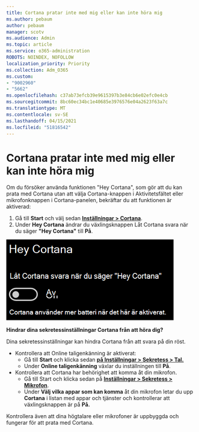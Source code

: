 ```yaml
---
title: Cortana pratar inte med mig eller kan inte höra mig
ms.author: pebaum
author: pebaum
manager: scotv
ms.audience: Admin
ms.topic: article
ms.service: o365-administration
ROBOTS: NOINDEX, NOFOLLOW
localization_priority: Priority
ms.collection: Adm_O365
ms.custom:
- "9002960"
- "5662"
ms.openlocfilehash: c37ab73efcb39e9615397b3e84cb6e02efc0e4cb
ms.sourcegitcommit: 8bc60ec34bc1e40685e3976576e04a2623f63a7c
ms.translationtype: MT
ms.contentlocale: sv-SE
ms.lasthandoff: 04/15/2021
ms.locfileid: "51816542"
---
```

# <a name="cortana-doesnt-talk-to-me-or-cant-hear-me"></a>Cortana pratar inte med mig eller kan inte höra mig

Om du försöker använda funktionen "Hey Cortana", som gör att du kan prata med Cortana utan att välja Cortana-knappen i Aktivitetsfältet eller mikrofonknappen i Cortana-panelen, bekräftar du att funktionen är aktiverad:

1. Gå till **Start** och välj sedan **[Inställningar > Cortana](ms-settings:cortana?activationSource=GetHelp)**.
2. Under **Hey Cortana** ändrar du växlingsknappen Låt Cortana svara när du säger **"Hey Cortana"** till **På**.

![Hey Cortana](media/hey-cortana.png)

**Hindrar dina sekretessinställningar Cortana från att höra dig?**

Dina sekretessinställningar kan hindra Cortana från att svara på din röst.
- Kontrollera att Online taligenkänning är aktiverat:
    - Gå till **Start** och klicka sedan **[på Inställningar > Sekretess > Tal.](ms-settings:privacy-speech?activationSource=GetHelp)**
    - Under **Online taligenkänning** växlar du inställningen till **På**.
- Kontrollera att Cortana har behörighet att komma åt din mikrofon. 
    - Gå till Start och klicka sedan på **[Inställningar > Sekretess > Mikrofon](ms-settings:privacy-microphone?activationSource=GetHelp)**.
    - Under **Välj vilka appar som kan komma** åt din mikrofon letar du upp **Cortana** i listan med appar och tjänster och kontrollerar att växlingsknappen är på **På.**

Kontrollera även att dina högtalare eller mikrofoner är uppbyggda och fungerar för att prata med Cortana.
